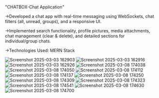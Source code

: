 "CHATBOX-Chat Application"

->Developed a chat app with real-time messaging using WebSockets, chat filters (all, unread, groups), and a responsive UI.

->Implemented search functionality, profile pictures, media attachments, chat management (clear & delete), and detailed sections for individual/group chats.

->Technologies Used: MERN Stack


![Screenshot 2025-03-03 162903](https://github.com/user-attachments/assets/7db0970f-2647-4d4a-b524-5a5d584f2689)
![Screenshot 2025-03-03 162916](https://github.com/user-attachments/assets/13835fc8-75b7-4cc0-8749-112b62a14445)
![Screenshot 2025-03-03 162926](https://github.com/user-attachments/assets/ff7ad1f1-c332-45f2-9af8-388f5f2207c8)
![Screenshot 2025-03-08 174038](https://github.com/user-attachments/assets/855fc834-c0e9-44bd-9b01-d2bf00d3f081)
![Screenshot 2025-03-08 174050](https://github.com/user-attachments/assets/3c708880-82b7-4b94-ad95-d6872384dc7b)
![Screenshot 2025-03-08 174112](https://github.com/user-attachments/assets/19cab76a-f820-4d9f-b2bc-4852ff219ca6)
![Screenshot 2025-03-08 174137](https://github.com/user-attachments/assets/35958024-0356-42f4-9aef-8b9ceaa28011)
![Screenshot 2025-03-08 174250](https://github.com/user-attachments/assets/f09072f9-290e-4faf-bb95-211f1cf4d67b)
![Screenshot 2025-03-08 174309](https://github.com/user-attachments/assets/1ad7828c-f3be-4feb-a6cd-0903be8538f9)
![Screenshot 2025-03-08 174323](https://github.com/user-attachments/assets/70c55afc-1a32-4672-89ea-a6491d50496b)
![Screenshot 2025-03-08 174541](https://github.com/user-attachments/assets/2c2c7a41-74e0-436a-9881-ae6b3185764c)
![Screenshot 2025-03-08 174630](https://github.com/user-attachments/assets/cea825c9-0f22-41c1-978f-6906b8c7a003)
![Screenshot 2025-03-08 174700](https://github.com/user-attachments/assets/fc05db1e-e4db-4211-81e0-6addf4930f6e)
